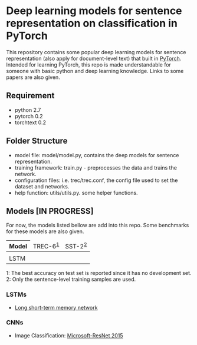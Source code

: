 # Deep learning models for sentence representation on classification in PyTorch

This repository contains some popular deep learning models for sentence representation (also apply for document-level text) that built in [PyTorch](http://pytorch.org/). Intended for learning PyTorch, this repo is made understandable for someone with basic python and deep learning knowledge. Links to some papers are also given.

## Requirement
* python 2.7
* pytorch 0.2
* torchtext 0.2

## Folder Structure
* model file: model/model.py, contains the deep models for sentence representation.
* training framework: train.py - preprocesses the data and trains the network.
* configuration files: i.e. trec/trec.conf, the config file used to set the dataset and networks.
* help function: utils/utils.py. some helper functions.

## Models [IN PROGRESS]

For now, the models listed bellow are add into this repo. Some benchmarks for these models are also given.


| Model <td colspan=2>TREC-6<sup>[1](#foottime)</sup> <td colspan=2>SST-2<sup>[2](#foottime)</sup>
| -
|      | valid | test | valid | test |
| LSTM | - | 93.6 | 84.9 | 87.2 |

<a name="foottime">1</a>: The best accuracy on test set is reported since it has no development set.
<a name="foottime">2</a>: Only the sentence-level training samples are used.

### LSTMs
* [Long short-term memory network](http://web.eecs.utk.edu/~itamar/courses/ECE-692/Bobby_paper1.pdf)

### CNNs
* Image Classification: [Microsoft-ResNet 2015](https://arxiv.org/pdf/1512.03385.pdf)
